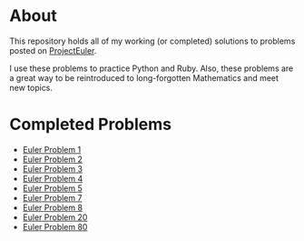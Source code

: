 # About

This repository holds all of my working (or completed) solutions to problems posted on [ProjectEuler](http://projecteuler.net).

I use these problems to practice Python and Ruby.  Also, these problems are a great way to be reintroduced to long-forgotten Mathematics and meet new topics.

# Completed Problems

+ [Euler Problem 1](http://projecteuler.net/problem=1)
+ [Euler Problem 2](http://projecteuler.net/problem=2)
+ [Euler Problem 3](http://projecteuler.net/problem=3)
+ [Euler Problem 4](http://projecteuler.net/problem=4)
+ [Euler Problem 5](http://projecteuler.net/problem=5)
+ [Euler Problem 7](http://projecteuler.net/problem=7)
+ [Euler Problem 8](http://projecteuler.net/problem=8)
+ [Euler Problem 20](http://projecteuler.net/problem=20)
+ [Euler Problem 80](http://projecteuler.net/problem=80)
